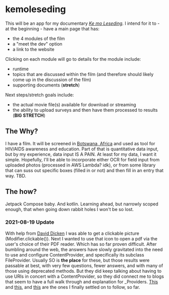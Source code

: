 # kemoleseding

This will be an app for my documentary [_Ke mo Leseding_](https://www.kemoleseding.com). I intend for it to - at the beginning - have a main page that has:
- the 4 modules of the film
- a "meet the dev" option
- a link to the website

Clicking on each module will go to details for the module include:
- runtime
- topics that are discussed within the film (and therefore should likely come up in the discussion of the film)
- supporting documents (__stretch__)

Next steps/stretch goals include:
- the actual movie file(s) available for download or streaming
- the ability to upload surveys and then have them processed to results (__BIG STRETCH__)

## The Why?

I have a film. It will be screened in <a href= "https://www.google.com/maps/place/Botswana/@-22.3223124,22.4436813,7z/data=!3m1!4b1!4m5!3m4!1s0x1ea44321d1452211:0xf1647c2a8715af7b!8m2!3d-22.328474!4d24.684866"  target= "_blank" >Botswana, Africa</a> and used as tool for HIV/AIDS awareness and education. Part of that is quantitative data input, but by my experience, data input IS A PAIN. At least for my data, I want it simple. Hopefully, I'll be able to incorporate either OCR for field input from uploaded photos (processed in AWS Lambda? idk), or from some library that can suss out specific boxes (filled in or not) and then fill in an entry that way. TBD.

## The how?

Jetpack Compose baby. And kotlin. Learning ahead, but narrowly scoped enough, that when going down rabbit holes I won't be so lost.

### 2021-08-19 Update

With help from [David Dicken](https://github.com/daviddicken) I was able to get a clickable picture (Modifier.clickable()). Next I wanted to use that icon to open a pdf via the user's choice of their PDF reader. Which has so far proven difficult. After bumbling around the web, the answers have slowly gravitated into the need to use and configure ContentProvider, and specifically its subclass FileProvider. Usually SO is __the place__ for these, but those results were passable at best, with very few questions, fewer answers, and with many of those using deprecated methods.
But they did keep talking about having to use URIs in concert with a ContentProvider, so they did connect me to blogs that seem to have a full walk through and explanation for _Providers. [This](https://getaround.tech/android-fileprovider/) and [this](https://infinum.com/the-capsized-eight/share-files-using-fileprovider), and [this](https://techenum.com/learn-how-to-use-fileprovider-in-android-with-example/) are the ones I finally settled on to follow, so far.